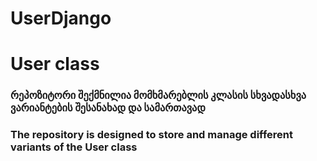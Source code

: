 # UserDjango

# User class

### რეპოზიტორი შექმნილია მომხმარებლის კლასის სხვადასხვა ვარიანტების შესანახად და სამართავად
### The repository is designed to store and manage different variants of the User class

